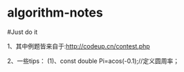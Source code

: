 # algorithm-notes
#Just do it


1、其中例题皆来自于:http://codeup.cn/contest.php

2、一些tips：
(1)、const double Pi=acos(-0.1);//定义圆周率；




